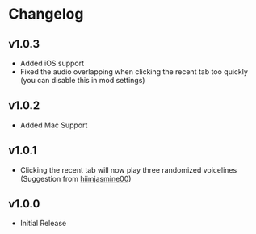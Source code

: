 # Changelog

## v1.0.3

- Added iOS support
- Fixed the audio overlapping when clicking the recent tab too quickly (you can disable this in mod settings)

## v1.0.2

- Added Mac Support

## v1.0.1

- Clicking the recent tab will now play three randomized voicelines (Suggestion from [hiimjasmine00](user:7466002))

## v1.0.0

- Initial Release